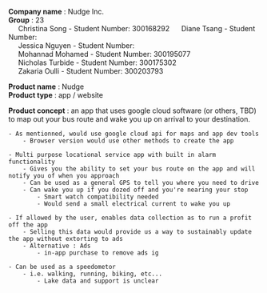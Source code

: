 **Company name** : Nudge Inc.  
    **Group** : 23  
    &nbsp;&nbsp;&nbsp;&nbsp;&nbsp;Christina Song    - Student Number: 300168292 
    &nbsp;&nbsp;&nbsp;&nbsp;&nbsp;Diane Tsang       - Student Number:    
    &nbsp;&nbsp;&nbsp;&nbsp;&nbsp;Jessica Nguyen    - Student Number:         
    &nbsp;&nbsp;&nbsp;&nbsp;&nbsp;Mohannad Mohamed  - Student Number: 300195077        
    &nbsp;&nbsp;&nbsp;&nbsp;&nbsp;Nicholas Turbide  - Student Number: 300175302        
    &nbsp;&nbsp;&nbsp;&nbsp;&nbsp;Zakaria Oulli     - Student Number: 300203793    
          
**Product name** : Nudge  
**Product type** : app / website



**Product concept** : an app that uses google cloud software (or others, TBD) to map out your bus route and wake you up on arrival to your destination.

    - As mentionned, would use google cloud api for maps and app dev tools
        - Browser version would use other methods to create the app

    - Multi purpose locational service app with built in alarm functionality
        - Gives you the ability to set your bus route on the app and will notify you of when you approach 
        - Can be used as a general GPS to tell you where you need to drive
        - Can wake you up if you dozed off and you're nearing your stop
            - Smart watch compatibility needed
            - Would send a small electrical current to wake you up

    - If allowed by the user, enables data collection as to run a profit off the app
        - Selling this data would provide us a way to sustainably update the app without extorting to ads
        - Alternative : Ads 
            - in-app purchase to remove ads ig

    - Can be used as a speedometor 
        - i.e. walking, running, biking, etc...
            - Lake data and support is unclear
            
    
